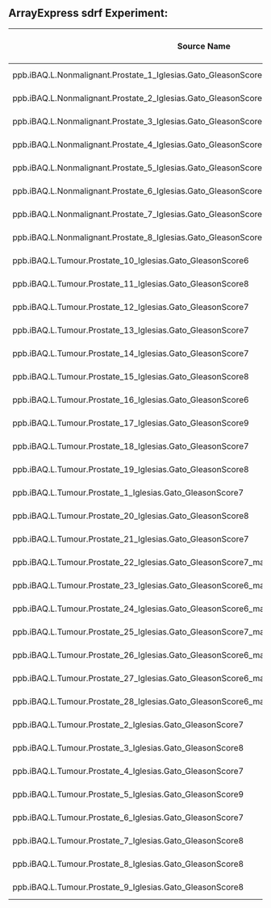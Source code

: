 
ArrayExpress sdrf Experiment:
-----------------------------

| Source Name   | Characteristics (organism) | Characteristics (sex) | Characteristics (developmental stage) | Characteristics (organism part) | Characteristics (sampling site) | Characteristics (disease) | Characteristics (disease staging) | Characteristics (individual) | Material Type | Protocol REF | Extract Name   | Assay Name          | Technology Type   |
|---------------------------------------------------------------------------------------------|---------------------------|----------------------|--------------------------------------|--------------------------------|--------------------------------|--------------------------|----------------------------------|-----------------------------|---------------|--------------|---------------------------------------------------------------------------------------------|---------------------------------------------------------------------------------------------|-------------------|
| ppb.iBAQ.L.Nonmalignant.Prostate_1_Iglesias.Gato_GleasonScoreNA_matchedToTumour.Prostate.22 | Homo sapiens              | male                 | adult                                | prostate gland                 | prostate gland                 | normal                   |                                  | Individual  1               | organism part | Protocol 5   | ppb.iBAQ.L.Nonmalignant.Prostate_1_Iglesias.Gato_GleasonScoreNA_matchedToTumour.Prostate.22 | ppb.iBAQ.L.Nonmalignant.Prostate_1_Iglesias.Gato_GleasonScoreNA_matchedToTumour.Prostate.22 | mass spectrometry |
| ppb.iBAQ.L.Nonmalignant.Prostate_2_Iglesias.Gato_GleasonScoreNA_matchedToTumour.Prostate.23 | Homo sapiens              | male                 | adult                                | prostate gland                 | prostate gland                 | normal                   |                                  | Individual  2               | organism part | Protocol 5   | ppb.iBAQ.L.Nonmalignant.Prostate_2_Iglesias.Gato_GleasonScoreNA_matchedToTumour.Prostate.23 | ppb.iBAQ.L.Nonmalignant.Prostate_2_Iglesias.Gato_GleasonScoreNA_matchedToTumour.Prostate.23 | mass spectrometry |
| ppb.iBAQ.L.Nonmalignant.Prostate_3_Iglesias.Gato_GleasonScoreNA_matchedToTumour.Prostate.24 | Homo sapiens              | male                 | adult                                | prostate gland                 | prostate gland                 | normal                   |                                  | Individual  3               | organism part | Protocol 5   | ppb.iBAQ.L.Nonmalignant.Prostate_3_Iglesias.Gato_GleasonScoreNA_matchedToTumour.Prostate.24 | ppb.iBAQ.L.Nonmalignant.Prostate_3_Iglesias.Gato_GleasonScoreNA_matchedToTumour.Prostate.24 | mass spectrometry |
| ppb.iBAQ.L.Nonmalignant.Prostate_4_Iglesias.Gato_GleasonScoreNA_NOTmatchedToTumour          | Homo sapiens              | male                 | adult                                | prostate gland                 | prostate gland                 | normal                   |                                  | Individual  4               | organism part | Protocol 5   | ppb.iBAQ.L.Nonmalignant.Prostate_4_Iglesias.Gato_GleasonScoreNA_NOTmatchedToTumour          | ppb.iBAQ.L.Nonmalignant.Prostate_4_Iglesias.Gato_GleasonScoreNA_NOTmatchedToTumour          | mass spectrometry |
| ppb.iBAQ.L.Nonmalignant.Prostate_5_Iglesias.Gato_GleasonScoreNA_matchedToTumour.Prostate.25 | Homo sapiens              | male                 | adult                                | prostate gland                 | prostate gland                 | normal                   |                                  | Individual  5               | organism part | Protocol 5   | ppb.iBAQ.L.Nonmalignant.Prostate_5_Iglesias.Gato_GleasonScoreNA_matchedToTumour.Prostate.25 | ppb.iBAQ.L.Nonmalignant.Prostate_5_Iglesias.Gato_GleasonScoreNA_matchedToTumour.Prostate.25 | mass spectrometry |
| ppb.iBAQ.L.Nonmalignant.Prostate_6_Iglesias.Gato_GleasonScoreNA_matchedToTumour.Prostate.26 | Homo sapiens              | male                 | adult                                | prostate gland                 | prostate gland                 | normal                   |                                  | Individual  6               | organism part | Protocol 5   | ppb.iBAQ.L.Nonmalignant.Prostate_6_Iglesias.Gato_GleasonScoreNA_matchedToTumour.Prostate.26 | ppb.iBAQ.L.Nonmalignant.Prostate_6_Iglesias.Gato_GleasonScoreNA_matchedToTumour.Prostate.26 | mass spectrometry |
| ppb.iBAQ.L.Nonmalignant.Prostate_7_Iglesias.Gato_GleasonScoreNA_matchedToTumour.Prostate.27 | Homo sapiens              | male                 | adult                                | prostate gland                 | prostate gland                 | normal                   |                                  | Individual  7               | organism part | Protocol 5   | ppb.iBAQ.L.Nonmalignant.Prostate_7_Iglesias.Gato_GleasonScoreNA_matchedToTumour.Prostate.27 | ppb.iBAQ.L.Nonmalignant.Prostate_7_Iglesias.Gato_GleasonScoreNA_matchedToTumour.Prostate.27 | mass spectrometry |
| ppb.iBAQ.L.Nonmalignant.Prostate_8_Iglesias.Gato_GleasonScoreNA_matchedToTumour.Prostate.28 | Homo sapiens              | male                 | adult                                | prostate gland                 | prostate gland                 | normal                   |                                  | Individual  8               | organism part | Protocol 5   | ppb.iBAQ.L.Nonmalignant.Prostate_8_Iglesias.Gato_GleasonScoreNA_matchedToTumour.Prostate.28 | ppb.iBAQ.L.Nonmalignant.Prostate_8_Iglesias.Gato_GleasonScoreNA_matchedToTumour.Prostate.28 | mass spectrometry |
| ppb.iBAQ.L.Tumour.Prostate_10_Iglesias.Gato_GleasonScore6                                   | Homo sapiens              | male                 | adult                                | prostate gland                 | prostate gland                 | prostate adenocarcinoma  | Gleason Score 6                  | Individual  10              | organism part | Protocol 5   | ppb.iBAQ.L.Tumour.Prostate_10_Iglesias.Gato_GleasonScore6                                   | ppb.iBAQ.L.Tumour.Prostate_10_Iglesias.Gato_GleasonScore6                                   | mass spectrometry |
| ppb.iBAQ.L.Tumour.Prostate_11_Iglesias.Gato_GleasonScore8                                   | Homo sapiens              | male                 | adult                                | prostate gland                 | prostate gland                 | prostate adenocarcinoma  | Gleason Score 8                  | Individual  11              | organism part | Protocol 5   | ppb.iBAQ.L.Tumour.Prostate_11_Iglesias.Gato_GleasonScore8                                   | ppb.iBAQ.L.Tumour.Prostate_11_Iglesias.Gato_GleasonScore8                                   | mass spectrometry |
| ppb.iBAQ.L.Tumour.Prostate_12_Iglesias.Gato_GleasonScore7                                   | Homo sapiens              | male                 | adult                                | prostate gland                 | prostate gland                 | prostate adenocarcinoma  | Gleason Score 7                  | Individual  12              | organism part | Protocol 5   | ppb.iBAQ.L.Tumour.Prostate_12_Iglesias.Gato_GleasonScore7                                   | ppb.iBAQ.L.Tumour.Prostate_12_Iglesias.Gato_GleasonScore7                                   | mass spectrometry |
| ppb.iBAQ.L.Tumour.Prostate_13_Iglesias.Gato_GleasonScore7                                   | Homo sapiens              | male                 | adult                                | prostate gland                 | prostate gland                 | prostate adenocarcinoma  | Gleason Score 7                  | Individual  13              | organism part | Protocol 5   | ppb.iBAQ.L.Tumour.Prostate_13_Iglesias.Gato_GleasonScore7                                   | ppb.iBAQ.L.Tumour.Prostate_13_Iglesias.Gato_GleasonScore7                                   | mass spectrometry |
| ppb.iBAQ.L.Tumour.Prostate_14_Iglesias.Gato_GleasonScore7                                   | Homo sapiens              | male                 | adult                                | prostate gland                 | prostate gland                 | prostate adenocarcinoma  | Gleason Score 7                  | Individual  14              | organism part | Protocol 5   | ppb.iBAQ.L.Tumour.Prostate_14_Iglesias.Gato_GleasonScore7                                   | ppb.iBAQ.L.Tumour.Prostate_14_Iglesias.Gato_GleasonScore7                                   | mass spectrometry |
| ppb.iBAQ.L.Tumour.Prostate_15_Iglesias.Gato_GleasonScore8                                   | Homo sapiens              | male                 | adult                                | prostate gland                 | prostate gland                 | prostate adenocarcinoma  | Gleason Score 8                  | Individual  15              | organism part | Protocol 5   | ppb.iBAQ.L.Tumour.Prostate_15_Iglesias.Gato_GleasonScore8                                   | ppb.iBAQ.L.Tumour.Prostate_15_Iglesias.Gato_GleasonScore8                                   | mass spectrometry |
| ppb.iBAQ.L.Tumour.Prostate_16_Iglesias.Gato_GleasonScore6                                   | Homo sapiens              | male                 | adult                                | prostate gland                 | prostate gland                 | prostate adenocarcinoma  | Gleason Score 6                  | Individual  16              | organism part | Protocol 5   | ppb.iBAQ.L.Tumour.Prostate_16_Iglesias.Gato_GleasonScore6                                   | ppb.iBAQ.L.Tumour.Prostate_16_Iglesias.Gato_GleasonScore6                                   | mass spectrometry |
| ppb.iBAQ.L.Tumour.Prostate_17_Iglesias.Gato_GleasonScore9                                   | Homo sapiens              | male                 | adult                                | prostate gland                 | prostate gland                 | prostate adenocarcinoma  | Gleason Score 9                  | Individual  17              | organism part | Protocol 5   | ppb.iBAQ.L.Tumour.Prostate_17_Iglesias.Gato_GleasonScore9                                   | ppb.iBAQ.L.Tumour.Prostate_17_Iglesias.Gato_GleasonScore9                                   | mass spectrometry |
| ppb.iBAQ.L.Tumour.Prostate_18_Iglesias.Gato_GleasonScore7                                   | Homo sapiens              | male                 | adult                                | prostate gland                 | prostate gland                 | prostate adenocarcinoma  | Gleason Score 7                  | Individual  18              | organism part | Protocol 5   | ppb.iBAQ.L.Tumour.Prostate_18_Iglesias.Gato_GleasonScore7                                   | ppb.iBAQ.L.Tumour.Prostate_18_Iglesias.Gato_GleasonScore7                                   | mass spectrometry |
| ppb.iBAQ.L.Tumour.Prostate_19_Iglesias.Gato_GleasonScore8                                   | Homo sapiens              | male                 | adult                                | prostate gland                 | prostate gland                 | prostate adenocarcinoma  | Gleason Score 8                  | Individual  19              | organism part | Protocol 5   | ppb.iBAQ.L.Tumour.Prostate_19_Iglesias.Gato_GleasonScore8                                   | ppb.iBAQ.L.Tumour.Prostate_19_Iglesias.Gato_GleasonScore8                                   | mass spectrometry |
| ppb.iBAQ.L.Tumour.Prostate_1_Iglesias.Gato_GleasonScore7                                    | Homo sapiens              | male                 | adult                                | prostate gland                 | prostate gland                 | prostate adenocarcinoma  | Gleason Score 7                  | Individual  1               | organism part | Protocol 5   | ppb.iBAQ.L.Tumour.Prostate_1_Iglesias.Gato_GleasonScore7                                    | ppb.iBAQ.L.Tumour.Prostate_1_Iglesias.Gato_GleasonScore7                                    | mass spectrometry |
| ppb.iBAQ.L.Tumour.Prostate_20_Iglesias.Gato_GleasonScore8                                   | Homo sapiens              | male                 | adult                                | prostate gland                 | prostate gland                 | prostate adenocarcinoma  | Gleason Score 8                  | Individual  20              | organism part | Protocol 5   | ppb.iBAQ.L.Tumour.Prostate_20_Iglesias.Gato_GleasonScore8                                   | ppb.iBAQ.L.Tumour.Prostate_20_Iglesias.Gato_GleasonScore8                                   | mass spectrometry |
| ppb.iBAQ.L.Tumour.Prostate_21_Iglesias.Gato_GleasonScore7                                   | Homo sapiens              | male                 | adult                                | prostate gland                 | prostate gland                 | prostate adenocarcinoma  | Gleason Score 7                  | Individual  21              | organism part | Protocol 5   | ppb.iBAQ.L.Tumour.Prostate_21_Iglesias.Gato_GleasonScore7                                   | ppb.iBAQ.L.Tumour.Prostate_21_Iglesias.Gato_GleasonScore7                                   | mass spectrometry |
| ppb.iBAQ.L.Tumour.Prostate_22_Iglesias.Gato_GleasonScore7_matchedToNonmalignant.Prostate.1  | Homo sapiens              | male                 | adult                                | prostate gland                 | prostate gland                 | prostate adenocarcinoma  | Gleason Score 7                  | Individual  22              | organism part | Protocol 5   | ppb.iBAQ.L.Tumour.Prostate_22_Iglesias.Gato_GleasonScore7_matchedToNonmalignant.Prostate.1  | ppb.iBAQ.L.Tumour.Prostate_22_Iglesias.Gato_GleasonScore7_matchedToNonmalignant.Prostate.1  | mass spectrometry |
| ppb.iBAQ.L.Tumour.Prostate_23_Iglesias.Gato_GleasonScore6_matchedToNonmalignant.Prostate.2  | Homo sapiens              | male                 | adult                                | prostate gland                 | prostate gland                 | prostate adenocarcinoma  | Gleason Score 6                  | Individual  23              | organism part | Protocol 5   | ppb.iBAQ.L.Tumour.Prostate_23_Iglesias.Gato_GleasonScore6_matchedToNonmalignant.Prostate.2  | ppb.iBAQ.L.Tumour.Prostate_23_Iglesias.Gato_GleasonScore6_matchedToNonmalignant.Prostate.2  | mass spectrometry |
| ppb.iBAQ.L.Tumour.Prostate_24_Iglesias.Gato_GleasonScore6_matchedToNonmalignant.Prostate.3  | Homo sapiens              | male                 | adult                                | prostate gland                 | prostate gland                 | prostate adenocarcinoma  | Gleason Score 6                  | Individual  24              | organism part | Protocol 5   | ppb.iBAQ.L.Tumour.Prostate_24_Iglesias.Gato_GleasonScore6_matchedToNonmalignant.Prostate.3  | ppb.iBAQ.L.Tumour.Prostate_24_Iglesias.Gato_GleasonScore6_matchedToNonmalignant.Prostate.3  | mass spectrometry |
| ppb.iBAQ.L.Tumour.Prostate_25_Iglesias.Gato_GleasonScore7_matchedToNonmalignant.Prostate.5  | Homo sapiens              | male                 | adult                                | prostate gland                 | prostate gland                 | prostate adenocarcinoma  | Gleason Score 7                  | Individual  25              | organism part | Protocol 5   | ppb.iBAQ.L.Tumour.Prostate_25_Iglesias.Gato_GleasonScore7_matchedToNonmalignant.Prostate.5  | ppb.iBAQ.L.Tumour.Prostate_25_Iglesias.Gato_GleasonScore7_matchedToNonmalignant.Prostate.5  | mass spectrometry |
| ppb.iBAQ.L.Tumour.Prostate_26_Iglesias.Gato_GleasonScore6_matchedToNonmalignant.Prostate.6  | Homo sapiens              | male                 | adult                                | prostate gland                 | prostate gland                 | prostate adenocarcinoma  | Gleason Score 6                  | Individual  26              | organism part | Protocol 5   | ppb.iBAQ.L.Tumour.Prostate_26_Iglesias.Gato_GleasonScore6_matchedToNonmalignant.Prostate.6  | ppb.iBAQ.L.Tumour.Prostate_26_Iglesias.Gato_GleasonScore6_matchedToNonmalignant.Prostate.6  | mass spectrometry |
| ppb.iBAQ.L.Tumour.Prostate_27_Iglesias.Gato_GleasonScore6_matchedToNonmalignant.Prostate.7  | Homo sapiens              | male                 | adult                                | prostate gland                 | prostate gland                 | prostate adenocarcinoma  | Gleason Score 6                  | Individual  27              | organism part | Protocol 5   | ppb.iBAQ.L.Tumour.Prostate_27_Iglesias.Gato_GleasonScore6_matchedToNonmalignant.Prostate.7  | ppb.iBAQ.L.Tumour.Prostate_27_Iglesias.Gato_GleasonScore6_matchedToNonmalignant.Prostate.7  | mass spectrometry |
| ppb.iBAQ.L.Tumour.Prostate_28_Iglesias.Gato_GleasonScore6_matchedToNonmalignant.Prostate.8  | Homo sapiens              | male                 | adult                                | prostate gland                 | prostate gland                 | prostate adenocarcinoma  | Gleason Score 6                  | Individual  28              | organism part | Protocol 5   | ppb.iBAQ.L.Tumour.Prostate_28_Iglesias.Gato_GleasonScore6_matchedToNonmalignant.Prostate.8  | ppb.iBAQ.L.Tumour.Prostate_28_Iglesias.Gato_GleasonScore6_matchedToNonmalignant.Prostate.8  | mass spectrometry |
| ppb.iBAQ.L.Tumour.Prostate_2_Iglesias.Gato_GleasonScore7                                    | Homo sapiens              | male                 | adult                                | prostate gland                 | prostate gland                 | prostate adenocarcinoma  | Gleason Score 7                  | Individual  2               | organism part | Protocol 5   | ppb.iBAQ.L.Tumour.Prostate_2_Iglesias.Gato_GleasonScore7                                    | ppb.iBAQ.L.Tumour.Prostate_2_Iglesias.Gato_GleasonScore7                                    | mass spectrometry |
| ppb.iBAQ.L.Tumour.Prostate_3_Iglesias.Gato_GleasonScore8                                    | Homo sapiens              | male                 | adult                                | prostate gland                 | prostate gland                 | prostate adenocarcinoma  | Gleason Score 8                  | Individual  3               | organism part | Protocol 5   | ppb.iBAQ.L.Tumour.Prostate_3_Iglesias.Gato_GleasonScore8                                    | ppb.iBAQ.L.Tumour.Prostate_3_Iglesias.Gato_GleasonScore8                                    | mass spectrometry |
| ppb.iBAQ.L.Tumour.Prostate_4_Iglesias.Gato_GleasonScore7                                    | Homo sapiens              | male                 | adult                                | prostate gland                 | prostate gland                 | prostate adenocarcinoma  | Gleason Score 7                  | Individual  4               | organism part | Protocol 5   | ppb.iBAQ.L.Tumour.Prostate_4_Iglesias.Gato_GleasonScore7                                    | ppb.iBAQ.L.Tumour.Prostate_4_Iglesias.Gato_GleasonScore7                                    | mass spectrometry |
| ppb.iBAQ.L.Tumour.Prostate_5_Iglesias.Gato_GleasonScore9                                    | Homo sapiens              | male                 | adult                                | prostate gland                 | prostate gland                 | prostate adenocarcinoma  | Gleason Score 9                  | Individual  5               | organism part | Protocol 5   | ppb.iBAQ.L.Tumour.Prostate_5_Iglesias.Gato_GleasonScore9                                    | ppb.iBAQ.L.Tumour.Prostate_5_Iglesias.Gato_GleasonScore9                                    | mass spectrometry |
| ppb.iBAQ.L.Tumour.Prostate_6_Iglesias.Gato_GleasonScore7                                    | Homo sapiens              | male                 | adult                                | prostate gland                 | prostate gland                 | prostate adenocarcinoma  | Gleason Score 7                  | Individual  6               | organism part | Protocol 5   | ppb.iBAQ.L.Tumour.Prostate_6_Iglesias.Gato_GleasonScore7                                    | ppb.iBAQ.L.Tumour.Prostate_6_Iglesias.Gato_GleasonScore7                                    | mass spectrometry |
| ppb.iBAQ.L.Tumour.Prostate_7_Iglesias.Gato_GleasonScore8                                    | Homo sapiens              | male                 | adult                                | prostate gland                 | prostate gland                 | prostate adenocarcinoma  | Gleason Score 8                  | Individual  7               | organism part | Protocol 5   | ppb.iBAQ.L.Tumour.Prostate_7_Iglesias.Gato_GleasonScore8                                    | ppb.iBAQ.L.Tumour.Prostate_7_Iglesias.Gato_GleasonScore8                                    | mass spectrometry |
| ppb.iBAQ.L.Tumour.Prostate_8_Iglesias.Gato_GleasonScore8                                    | Homo sapiens              | male                 | adult                                | prostate gland                 | prostate gland                 | prostate adenocarcinoma  | Gleason Score 8                  | Individual  8               | organism part | Protocol 5   | ppb.iBAQ.L.Tumour.Prostate_8_Iglesias.Gato_GleasonScore8                                    | ppb.iBAQ.L.Tumour.Prostate_8_Iglesias.Gato_GleasonScore8                                    | mass spectrometry |
| ppb.iBAQ.L.Tumour.Prostate_9_Iglesias.Gato_GleasonScore8                                    | Homo sapiens              | male                 | adult                                | prostate gland                 | prostate gland                 | prostate adenocarcinoma  | Gleason Score 8                  | Individual  9               | organism part | Protocol 5   | ppb.iBAQ.L.Tumour.Prostate_9_Iglesias.Gato_GleasonScore8                                    | ppb.iBAQ.L.Tumour.Prostate_9_Iglesias.Gato_GleasonScore8                                    | mass spectrometry |
